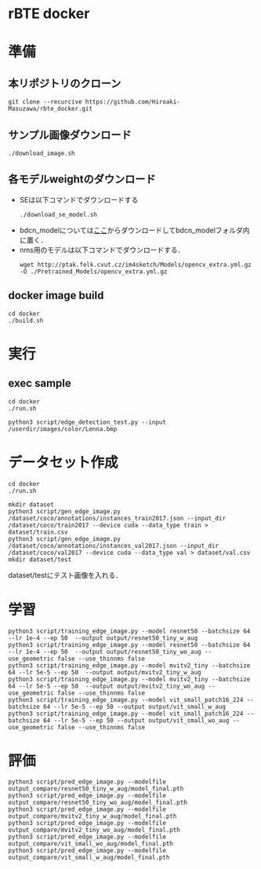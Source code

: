 # rBTE docker

# 準備
## 本リポジトリのクローン
```
git clone --recurcive https://github.com/Hiroaki-Masuzawa/rbte_docker.git
```

## サンプル画像ダウンロード
```
./download_image.sh
```

## 各モデルweightのダウンロード
- SEは以下コマンドでダウンロードする
    ```
    ./download_se_model.sh
    ```
- bdcn_modelについては[ここ](https://drive.google.com/file/d/1CmDMypSlLM6EAvOt5yjwUQ7O5w-xCm1n/view?usp=sharing)からダウンロードしてbdcn_modelフォルダ内に置く．
- nms用のモデルは以下コマンドでダウンロードする．
    ```
    wget http://ptak.felk.cvut.cz/im4sketch/Models/opencv_extra.yml.gz -O ./Pretrained_Models/opencv_extra.yml.gz
    ```

## docker image build
```
cd docker
./build.sh
```
# 実行
## exec sample
```
cd docker
./run.sh
```
```
python3 script/edge_detection_test.py --input /userdir/images/color/Lenna.bmp
```


# データセット作成
```
cd docker
./run.sh
```
```
mkdir dataset
python3 script/gen_edge_image.py /dataset/coco/annotations/instances_train2017.json --input_dir /dataset/coco/train2017 --device cuda --data_type train > dataset/train.csv
python3 script/gen_edge_image.py /dataset/coco/annotations/instances_val2017.json --input_dir /dataset/coco/val2017 --device cuda --data_type val > dataset/val.csv
mkdir dataset/test
```
dataset/testにテスト画像を入れる．

# 学習
```
python3 script/training_edge_image.py --model resnet50 --batchsize 64 --lr 1e-4 --ep 50  --output output/resnet50_tiny_w_aug
python3 script/training_edge_image.py --model resnet50 --batchsize 64 --lr 1e-4 --ep 50  --output output/resnet50_tiny_wo_aug --use_geometric false --use_thinnms false
python3 script/training_edge_image.py --model mvitv2_tiny --batchsize 64 --lr 5e-5 --ep 50  --output output/mvitv2_tiny_w_aug
python3 script/training_edge_image.py --model mvitv2_tiny --batchsize 64 --lr 5e-5 --ep 50  --output output/mvitv2_tiny_wo_aug --use_geometric false --use_thinnms false
python3 script/training_edge_image.py --model vit_small_patch16_224 --batchsize 64 --lr 5e-5 --ep 50 --output output/vit_small_w_aug 
python3 script/training_edge_image.py --model vit_small_patch16_224 --batchsize 64 --lr 5e-5 --ep 50 --output output/vit_small_wo_aug --use_geometric false --use_thinnms false
```
# 評価
```
python3 script/pred_edge_image.py --modelfile output_compare/resnet50_tiny_w_aug/model_final.pth 
python3 script/pred_edge_image.py --modelfile output_compare/resnet50_tiny_wo_aug/model_final.pth 
python3 script/pred_edge_image.py --modelfile output_compare/mvitv2_tiny_w_aug/model_final.pth 
python3 script/pred_edge_image.py --modelfile output_compare/mvitv2_tiny_wo_aug/model_final.pth 
python3 script/pred_edge_image.py --modelfile output_compare/vit_small_wo_aug/model_final.pth 
python3 script/pred_edge_image.py --modelfile output_compare/vit_small_w_aug/model_final.pth 
```
